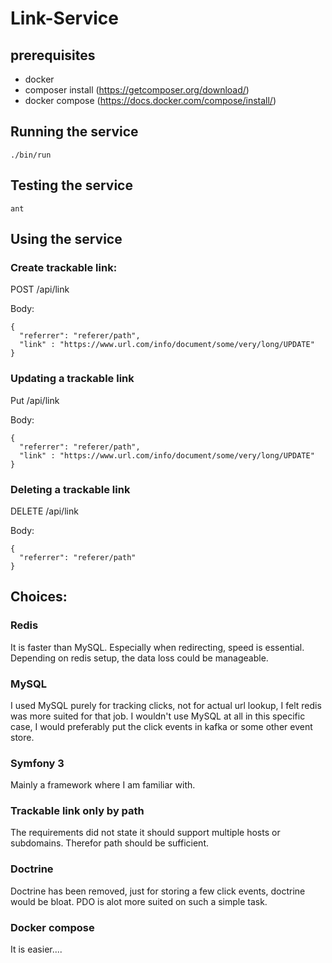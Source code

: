 # Link-Service

## prerequisites
- docker
- composer install (https://getcomposer.org/download/)
- docker compose (https://docs.docker.com/compose/install/)

## Running the service
````
./bin/run
````

## Testing the service
````
ant
````

## Using the service
### Create trackable link:
POST /api/link

Body:
````
{
  "referrer": "referer/path",
  "link" : "https://www.url.com/info/document/some/very/long/UPDATE"
}
````

### Updating a trackable link
Put /api/link

Body:
````
{
  "referrer": "referer/path",
  "link" : "https://www.url.com/info/document/some/very/long/UPDATE"
}
````

### Deleting a trackable link
DELETE /api/link

Body:
````
{
  "referrer": "referer/path"
}
````

## Choices:
### Redis
It is faster than MySQL. Especially when redirecting, speed is essential. 
Depending on redis setup, the data loss could be manageable.

### MySQL
I used MySQL purely for tracking clicks, not for actual url lookup, I felt redis was more suited for that job.
I wouldn't use MySQL at all in this specific case, I would preferably put the click events in kafka or some other event store.

### Symfony 3
Mainly a framework where I am familiar with.

### Trackable link only by path
The requirements did not state it should support multiple hosts or subdomains. 
Therefor path should be sufficient.

### Doctrine
Doctrine has been removed, just for storing a few click events, doctrine would be bloat. 
PDO is alot more suited on such a simple task.

### Docker compose
It is easier....